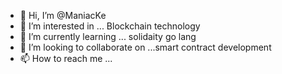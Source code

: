 - 👋 Hi, I’m @ManiacKe
- 👀 I’m interested in ... Blockchain technology
- 🌱 I’m currently learning ... solidaity go lang 
- 💞️ I’m looking to collaborate on ...smart contract development
- 📫 How to reach me ...

<!---
ManiacKe/ManiacKe is a ✨ special ✨ repository because its `README.md` (this file) appears on your GitHub profile.
You can click the Preview link to take a look at your changes.
--->
